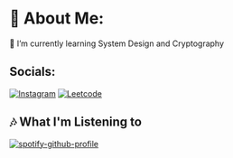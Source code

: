 # 💫 About Me:
🌱 I’m currently learning System Design and Cryptography

## Socials: 
[![Instagram](https://img.shields.io/badge/Instagram-E4405F?style=for-the-badge&logo=instagram&logoColor=white)](https://instagram.com/ppcitysp)
[![Leetcode](https://img.shields.io/badge/-LeetCode-FFA116?style=for-the-badge&logo=LeetCode&logoColor=black)](https://leetcode.com/spcily)

## 🎶 What I'm Listening to
[![spotify-github-profile](https://spotify-github-profile.vercel.app/api/view?uid=3tzbkqml3se66y70ukjnkn60d&cover_image=true&theme=default)](https://github.com/kittinan/spotify-github-profile)

